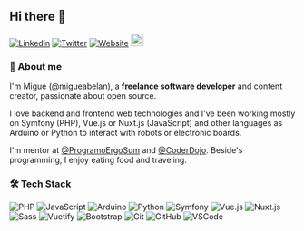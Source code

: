 ## Hi there 👋

[![Linkedin](https://img.shields.io/badge/-migueabellan-blue?style=flat&logo=Linkedin&logoColor=white&link=https://www.linkedin.com/in/migueabellan/)](https://www.linkedin.com/in/migueabellan/)
[![Twitter](https://img.shields.io/badge/-@migueabellan-1ca0f1?style=flat&labelColor=1ca0f1&logo=twitter&logoColor=white&link=https://twitter.com/migueabellan)](https://twitter.com/migueabellan)
[![Website](https://img.shields.io/badge/-migueabellan.es-333333?style=flat&logo=firefox&logoColor=white&link=https://www.migueabellan.es)](https://www.migueabellan.es)
[<img src="https://img.shields.io/github/followers/migueabellan?label=follow&style=social" height="22" title="Follow me" />](https://github.com/migueabellan) 

### 📖 About me

I'm Migue (@migueabelan), a **freelance software developer** and content creator, passionate about open source. 

I love backend and frontend web technologies and I've been working mostly on Symfony (PHP), Vue.js or Nuxt.js (JavaScript) and other languages as Arduino or Python to interact with robots or electronic boards.

I'm mentor at [@ProgramoErgoSum](https://github.com/ProgramoErgoSum) and [@CoderDojo](https://github.com/CoderDojoes). Beside's programming, I enjoy eating food and traveling.

### 🛠 Tech Stack

![PHP](https://img.shields.io/badge/-PHP-05122A?style=flat&logo=php)
![JavaScript](https://img.shields.io/badge/-JavaScript-05122A?style=flat&logo=javascript)
![Arduino](https://img.shields.io/badge/-Arduino-05122A?style=flat&logo=Arduino)
![Python](https://img.shields.io/badge/-Python-05122A?style=flat&logo=Python)
![Symfony](https://img.shields.io/badge/-Symfony-05122A?style=flat&logo=symfony)
![Vue.js](https://img.shields.io/badge/-Vue.js-05122A?style=flat&logo=vue.js)
![Nuxt.js](https://img.shields.io/badge/-Nuxt.js-05122A?style=flat&logo=nuxt.js)
![Sass](https://img.shields.io/badge/-Sass-05122A?style=flat&logo=Sass)
![Vuetify](https://img.shields.io/badge/-Vuetify-05122A?style=flat&logo=Vuetify)
![Bootstrap](https://img.shields.io/badge/-Bootstrap-05122A?style=flat&logo=bootstrap)
![Git](https://img.shields.io/badge/-Git-05122A?style=flat&logo=git)
![GitHub](https://img.shields.io/badge/-GitHub-05122A?style=flat&logo=github)
![VSCode](https://img.shields.io/badge/-VSCode-05122A?style=flat&logo=visual-studio-code)
